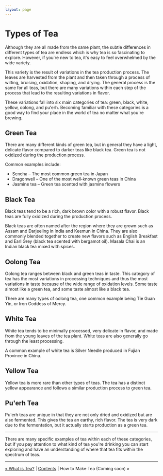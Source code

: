 ```yaml
---
layout: page
---
```


# Types of Tea

Although they are all made from the same plant, the subtle differences in different types of tea are endless which is why tea is so fascinating to explore. However, if you're new to tea, it's easy to feel overwhelmed by the wide variety.

This variety is the result of variations in the tea production process. The leaves are harvested from the plant and then taken through a process of wilting, bruising, oxidation, shaping, and drying. The general process is the same for all teas, but there are many variations within each step of the process that lead to the resulting variations in flavor.

These variations fall into six main categories of tea: green, black, white, yellow, oolong, and pu'erh. Becoming familiar with these categories is a good way to find your place in the world of tea no matter what you're brewing.

## Green Tea

There are many different kinds of green tea, but in general they have a light, delicate flavor compared to darker teas like black tea. Green tea is not oxidized during the production process.

Common examples include:

* Sencha – The most common green tea in Japan
* Dragonwell – One of the most well-known green teas in China
* Jasmine tea – Green tea scented with jasmine flowers

## Black Tea

Black teas tend to be a rich, dark brown color with a robust flavor. Black teas are fully oxidized during the production process.

Black teas are often named after the region where they are grown such as Assam and Darjeeling in India and Keemun in China. They are also commonly blended together to create new flavors such as English Breakfast and Earl Grey (black tea scented with bergamot oil). Masala Chai is an Indian black tea mixed with spices.

## Oolong Tea

Oolong tea ranges between black and green teas in taste. This category of tea has the most variations in processing techniques and thus the most variations in taste because of the wide range of oxidation levels. Some taste almost like a green tea, and some taste almost like a black tea.

There are many types of oolong tea, one common example being Tie Guan Yin, or Iron Goddess of Mercy.

## White Tea

White tea tends to be minimally processed, very delicate in flavor, and made from the young leaves of the tea plant. White teas are also generally go through the least processing.

A common example of white tea is Silver Needle produced in Fujian Province in China.

## Yellow Tea

Yellow tea is more rare than other types of teas. The tea has a distinct yellow appearance and follows a similar production process to green tea.

## Pu'erh Tea

Pu'erh teas are unique in that they are not only dried and oxidized but are also fermented. This gives the tea an earthy, rich flavor. The tea is very dark due to the fermentation, but it actually starts production as a green tea.

---

There are many specific examples of tea within each of these categories, but if you pay attention to what kind of tea you're drinking you can start exploring and have an understanding of where that tea fits within the spectrum of teas.

---

[&laquo; What is Tea?](/what-is-tea) |
 [Contents](/#contents) |
 How to Make Tea (Coming soon) &raquo;
